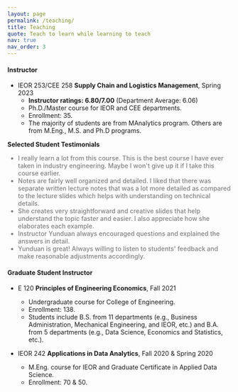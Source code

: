 ```yaml
---
layout: page
permalink: /teaching/
title: Teaching
quote: Teach to learn while learning to teach
nav: true
nav_order: 3
---
```


#### Instructor

- IEOR 253/CEE 258 **Supply Chain and Logistics Management**, Spring 2023
  - __Instructor ratings: 6.80/7.00__ (Department Average: 6.06)
  - Ph.D./Master course for IEOR and CEE departments.
  - Enrollment: 35.
  - The majority of students are from MAnalytics program. Others are from M.Eng., M.S. and Ph.D programs.


**Selected Student Testimonials**

  <ul style="color:grey;font-weight:450;font-size:14px">
    <li>I really learn a lot from this course. This is the best course I have ever taken in industry engineering. Maybe I won't give up it if I take this course earlier.</li>
    <li>Notes are fairly well organized and detailed. I liked that there was separate written lecture notes that was a lot more detailed as compared to the lecture slides which helps with understanding on technical details.</li>
    <li>She creates very straightforward and creative slides that help understand the topic faster and easier. I also appreciate how she elaborates each example.</li>
    <li>Instructor Yunduan always encouraged questions and explained the answers in detail.</li>
    <li>Yunduan is great! Always willing to listen to students' feedback and make reasonable adjustments accordingly.</li>
  </ul>


#### Graduate Student Instructor

- E 120 **Principles of Engineering Economics**, Fall 2021
  - Undergraduate course for College of Engineering.
  - Enrollment: 138.
  - Students include B.S. from 11 departments (e.g., Business Administration, Mechanical Engineering, and
IEOR, etc.) and B.A. from 5 departments (e.g., Data Science, Economics and Statistics, etc.).

- IEOR 242 **Applications in Data Analytics**, Fall 2020 & Spring 2020
  - M.Eng. course for IEOR and Graduate Certificate in Applied Data Science.
  - Enrollment: 70 & 50.
